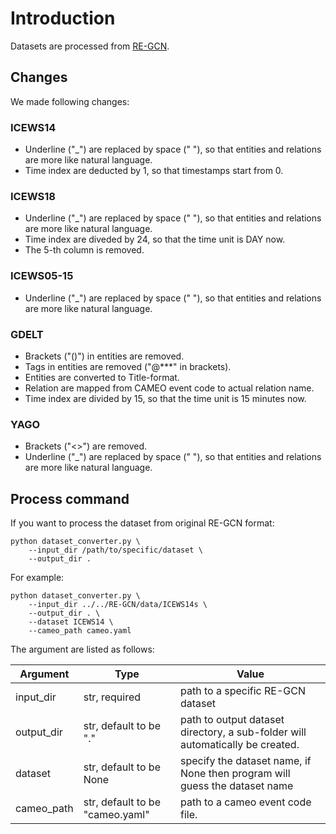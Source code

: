 # Introduction
Datasets are processed from [RE-GCN](https://github.com/Lee-zix/RE-GCN).

## Changes
We made following changes:

### ICEWS14
- Underline ("_") are replaced by space (" "), so that entities and relations are more like natural language.
- Time index are deducted by 1, so that timestamps start from 0.

### ICEWS18
- Underline ("_") are replaced by space (" "), so that entities and relations are more like natural language.
- Time index are diveded by 24, so that the time unit is DAY now.
- The 5-th column is removed.

### ICEWS05-15
- Underline ("_") are replaced by space (" "), so that entities and relations are more like natural language.

### GDELT
- Brackets ("()") in entities are removed.
- Tags in entities are removed ("@***" in brackets).
- Entities are converted to Title-format.
- Relation are mapped from CAMEO event code to actual relation name.
- Time index are divided by 15, so that the time unit is 15 minutes now.

### YAGO
- Brackets ("<>") are removed.
- Underline ("_") are replaced by space (" "), so that entities and relations are more like natural language.

## Process command
If you want to process the dataset from original RE-GCN format:
```shell
python dataset_converter.py \
    --input_dir /path/to/specific/dataset \
    --output_dir .
```

For example:
```shell
python dataset_converter.py \
    --input_dir ../../RE-GCN/data/ICEWS14s \
    --output_dir . \
    --dataset ICEWS14 \
    --cameo_path cameo.yaml
```

The argument are listed as follows:

| Argument   | Type                            | Value                                                                         |
|------------|---------------------------------|-------------------------------------------------------------------------------|
| input_dir  | str, required                   | path to a specific RE-GCN dataset                                             |
| output_dir | str, default to be "."          | path to output dataset directory, a sub-folder will automatically be created. |
| dataset    | str, default to be None         | specify the dataset name, if None then program will guess the dataset name    |
| cameo_path | str, default to be "cameo.yaml" | path to a cameo event code file.                                              |
